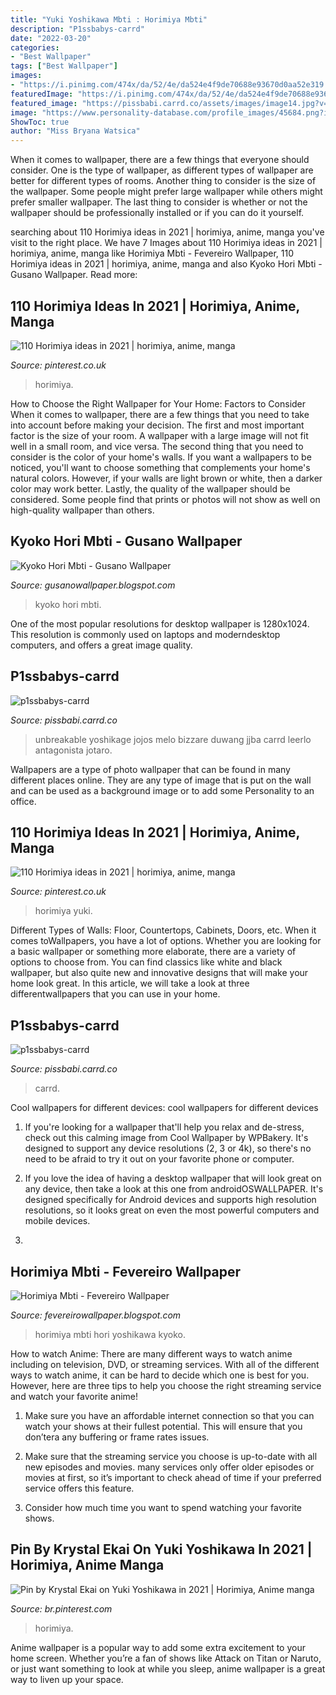 ```yaml
---
title: "Yuki Yoshikawa Mbti : Horimiya Mbti"
description: "P1ssbabys-carrd"
date: "2022-03-20"
categories:
- "Best Wallpaper"
tags: ["Best Wallpaper"]
images:
- "https://i.pinimg.com/474x/da/52/4e/da524e4f9de70688e93670d0aa52e319.jpg"
featuredImage: "https://i.pinimg.com/474x/da/52/4e/da524e4f9de70688e93670d0aa52e319.jpg"
featured_image: "https://pissbabi.carrd.co/assets/images/image14.jpg?v=30e006ea"
image: "https://www.personality-database.com/profile_images/45684.png?id=154972"
ShowToc: true
author: "Miss Bryana Watsica"
---
```



When it comes to wallpaper, there are a few things that everyone should consider. One is the type of wallpaper, as different types of wallpaper are better for different types of rooms. Another thing to consider is the size of the wallpaper. Some people might prefer large wallpaper while others might prefer smaller wallpaper. The last thing to consider is whether or not the wallpaper should be professionally installed or if you can do it yourself.

	

		
searching about 110 Horimiya ideas in 2021 | horimiya, anime, manga you've visit to the right place. We have 7 Images about 110 Horimiya ideas in 2021 | horimiya, anime, manga like Horimiya Mbti - Fevereiro Wallpaper, 110 Horimiya ideas in 2021 | horimiya, anime, manga and also Kyoko Hori Mbti - Gusano Wallpaper. Read more:
		
    
## 110 Horimiya Ideas In 2021 | Horimiya, Anime, Manga

<img loading=lazy src="https://i.pinimg.com/474x/b3/bd/67/b3bd67d835b9597e31f7a064d4454db7.jpg" onerror="this.onerror=null;this.src='https://tse4.mm.bing.net/th?id=OIP.lALFoObvzDkgb6x3DHyrQAAAAA&amp;pid=15.1';" alt="110 Horimiya ideas in 2021 | horimiya, anime, manga">

_Source: pinterest.co.uk_

>horimiya. 

	

How to Choose the Right Wallpaper for Your Home: Factors to Consider
When it comes to wallpaper, there are a few things that you need to take into account before making your decision. The first and most important factor is the size of your room. A wallpaper with a large image will not fit well in a small room, and vice versa. 
The second thing that you need to consider is the color of your home's walls. If you want a wallpapers to be noticed, you'll want to choose something that complements your home's natural colors. However, if your walls are light brown or white, then a darker color may work better. 
Lastly, the quality of the wallpaper should be considered. Some people find that prints or photos will not show as well on high-quality wallpaper than others.

    
## Kyoko Hori Mbti - Gusano Wallpaper

<img loading=lazy src="https://i.pinimg.com/236x/89/6a/fb/896afb039151d46727465bed7d60cc47.jpg" onerror="this.onerror=null;this.src='https://tse3.mm.bing.net/th?id=OIP.d5Ug1UsaXeLzq182BfUDbQAAAA&amp;pid=15.1';" alt="Kyoko Hori Mbti - Gusano Wallpaper">

_Source: gusanowallpaper.blogspot.com_

>kyoko hori mbti. 

	

One of the most popular resolutions for desktop wallpaper is 1280x1024. This resolution is commonly used on laptops and moderndesktop computers, and offers a great image quality.

    
## P1ssbabys-carrd

<img loading=lazy src="https://pissbabi.carrd.co/assets/images/image14.jpg?v=30e006ea" onerror="this.onerror=null;this.src='https://tse3.mm.bing.net/th?id=OIP.dylheZ80UHFdW7OlRA_bKgAAAA&amp;pid=15.1';" alt="p1ssbabys-carrd">

_Source: pissbabi.carrd.co_

>unbreakable yoshikage jojos melo bizzare duwang jjba carrd leerlo antagonista jotaro. 

	



Wallpapers are a type of photo wallpaper that can be found in many different places online. They are any type of image that is put on the wall and can be used as a background image or to add some Personality to an office.

    
## 110 Horimiya Ideas In 2021 | Horimiya, Anime, Manga

<img loading=lazy src="https://i.pinimg.com/474x/da/52/4e/da524e4f9de70688e93670d0aa52e319.jpg" onerror="this.onerror=null;this.src='https://tse3.mm.bing.net/th?id=OIP.Crt8s_ldZ720Ox2XsQ00dQAAAA&amp;pid=15.1';" alt="110 Horimiya ideas in 2021 | horimiya, anime, manga">

_Source: pinterest.co.uk_

>horimiya yuki. 

	

Different Types of Walls: Floor, Countertops, Cabinets, Doors, etc.
When it comes toWallpapers, you have a lot of options. Whether you are looking for a basic wallpaper or something more elaborate, there are a variety of options to choose from. You can find classics like white and black wallpaper, but also quite new and innovative designs that will make your home look great. In this article, we will take a look at three differentwallpapers that you can use in your home.

    
## P1ssbabys-carrd

<img loading=lazy src="https://pissbabi.carrd.co/assets/images/image17.jpg?v=30e006ea" onerror="this.onerror=null;this.src='https://tse4.mm.bing.net/th?id=OIP.J4ThxSujmWGptMgI3Dsx8AHaDQ&amp;pid=15.1';" alt="p1ssbabys-carrd">

_Source: pissbabi.carrd.co_

>carrd. 

	

Cool wallpapers for different devices:
cool wallpapers for different devices 

1. If you're looking for a wallpaper that'll help you relax and de-stress, check out this calming image from Cool Wallpaper by WPBakery. It's designed to support any device resolutions (2, 3 or 4k), so there's no need to be afraid to try it out on your favorite phone or computer.

2. If you love the idea of having a desktop wallpaper that will look great on any device, then take a look at this one from androidOSWALLPAPER. It's designed specifically for Android devices and supports high resolution resolutions, so it looks great on even the most powerful computers and mobile devices.

3.

    
## Horimiya Mbti - Fevereiro Wallpaper

<img loading=lazy src="https://www.personality-database.com/profile_images/45684.png?id=154972" onerror="this.onerror=null;this.src='https://tse4.mm.bing.net/th?id=OIP.Po64wwaYrNeUovcKMXs4XgAAAA&amp;pid=15.1';" alt="Horimiya Mbti - Fevereiro Wallpaper">

_Source: fevereirowallpaper.blogspot.com_

>horimiya mbti hori yoshikawa kyoko. 

	

How to watch Anime: There are many different ways to watch anime including on television, DVD, or streaming services.
With all of the different ways to watch anime, it can be hard to decide which one is best for you. However, here are three tips to help you choose the right streaming service and watch your favorite anime!
1. Make sure you have an affordable internet connection so that you can watch your shows at their fullest potential. This will ensure that you don’tera any buffering or frame rates issues.

2. Make sure that the streaming service you choose is up-to-date with all new episodes and movies. many services only offer older episodes or movies at first, so it’s important to check ahead of time if your preferred service offers this feature.

3. Consider how much time you want to spend watching your favorite shows.

    
## Pin By Krystal Ekai On Yuki Yoshikawa In 2021 | Horimiya, Anime Manga

<img loading=lazy src="https://i.pinimg.com/236x/e9/99/c2/e999c2e0f38d9d8c05f1f47872a23041.jpg?nii=t" onerror="this.onerror=null;this.src='https://tse3.mm.bing.net/th?id=OIP.oEJDUYf5ryM4pcOP_sBq2wAAAA&amp;pid=15.1';" alt="Pin by Krystal Ekai on Yuki Yoshikawa in 2021 | Horimiya, Anime manga">

_Source: br.pinterest.com_

>horimiya. 

	

Anime wallpaper is a popular way to add some extra excitement to your home screen. Whether you’re a fan of shows like Attack on Titan or Naruto, or just want something to look at while you sleep, anime wallpaper is a great way to liven up your space.


